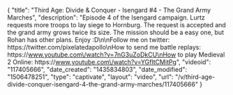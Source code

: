 {
    "title": "Third Age: Divide & Conquer - Isengard #4 - The Grand Army Marches",
    "description": "Episode 4 of the Isengard campaign.  Lurtz requests more troops to lay siege to Hornburg.  The request is accepted and the grand army grows twice its size.  The mission should be a easy one, but Rohan has other plans. Enjoy :D\n\nFollow me on twitter: https:\/\/twitter.com\/pixelatedapollo\nHow to send me battle replays: https:\/\/www.youtube.com\/watch?v=7nG3uZoDkCU\nHow to play Medieval 2 Online: https:\/\/www.youtube.com\/watch?v=YGfItCMitPg",
    "videoid": "117405666",
    "date_created": "1435834803",
    "date_modified": "1506478251",
    "type": "captivate",
    "layout": "video",
    "url": "\/v\/third-age-divide-conquer-isengard-4-the-grand-army-marches\/117405666"
}